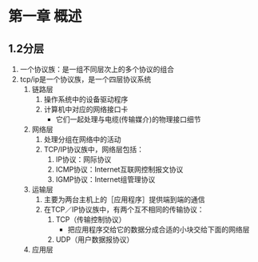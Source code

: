 # 第一章 概述
## 1.2分层
1. 一个协议族：是一组不同层次上的多个协议的组合
2. tcp/ip是一个协议族，是一个四层协议系统
	1. 链路层
		1. 操作系统中的设备驱动程序
		2. 计算机中对应的网络接口卡
			* 它们一起处理与电缆(传输媒介)的物理接口细节
	2. 网络层
		1. 处理分组在网络中的活动
		2. TCP/IP协议族中，网络层包括：
			1. IP协议：网际协议
			2. ICMP协议：Internet互联网控制报文协议
			3. IGMP协议：Internet组管理协议
	3. 运输层
		1. 主要为两台主机上的［应用程序］提供端到端的通信
		2. 在TCP／IP协议族中，有两个互不相同的传输协议：
			1. TCP（传输控制协议）
				* 把应用程序交给它的数据分成合适的小块交给下面的网络层
			2. UDP（用户数据报协议）
	4. 应用层



